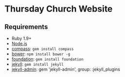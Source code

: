 # Thursday Church Website

## Requirements

  * Ruby 1.9+
  * [Node.js](http://nodejs.org)
  * [compass](http://compass-style.org/): `gem install compass`
  * [bower](http://bower.io): `npm install bower -g`
  * [foundation](http://foundation.zurb.com): `gem install foundation`
  * [jekyll](http://jekyllrb.com): `gem install jekyll`
  * [jekyll-admin](https://github.com/jekyll/jekyll-admin/): gem 'jekyll-admin', group: :jekyll_plugins